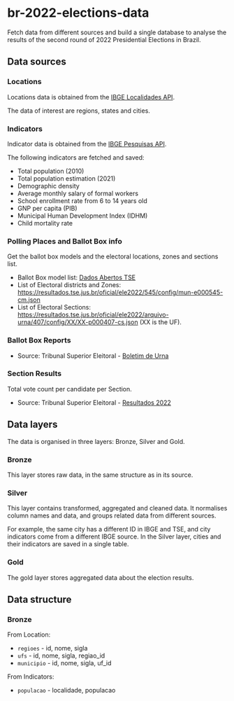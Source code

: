 # br-2022-elections-data
Fetch data from different sources and build a single database to analyse the results of the second round of 2022
Presidential Elections in Brazil.

## Data sources

### Locations

Locations data is obtained from the [IBGE Localidades API](https://servicodados.ibge.gov.br/api/docs/localidades).

The data of interest are regions, states and cities.

### Indicators

Indicator data is obtained from the [IBGE Pesquisas API](https://servicodados.ibge.gov.br/api/docs/pesquisas).

The following indicators are fetched and saved:
- Total population (2010)
- Total population estimation (2021)
- Demographic density
- Average monthly salary of formal workers
- School enrollment rate from 6 to 14 years old
- GNP per capita (PIB)
- Municipal Human Development Index (IDHM)
- Child mortality rate

### Polling Places and Ballot Box info

Get the ballot box models and the electoral locations, zones and sections list.

- Ballot Box model list: [Dados Abertos TSE](https://dadosabertos.tse.jus.br/dataset/correspondencia-entre-numero-interno-e-modelo-da-urna-1)
- List of Electoral districts and Zones: https://resultados.tse.jus.br/oficial/ele2022/545/config/mun-e000545-cm.json
- List of Electoral Sections: https://resultados.tse.jus.br/oficial/ele2022/arquivo-urna/407/config/XX/XX-p000407-cs.json (XX is the UF).

### Ballot Box Reports

- Source: Tribunal Superior Eleitoral -
  [Boletim de Urna](https://dadosabertos.tse.jus.br/dataset/resultados-2022-boletim-de-urna)

### Section Results

Total vote count per candidate per Section.

- Source: Tribunal Superior Eleitoral - [Resultados 2022](https://dadosabertos.tse.jus.br/dataset/resultados-2022/resource/f509562b-3b7f-487d-ad61-145a7ae6b96f)

## Data layers

The data is organised in three layers: Bronze, Silver and Gold.

### Bronze

This layer stores raw data, in the same structure as in its source.

### Silver

This layer contains transformed, aggregated and cleaned data.
It normalises column names and data, and groups related data from different sources.

For example, the same city has a different ID in IBGE and TSE, and city indicators
come from a different IBGE source. In the Silver layer, cities and their indicators
are saved in a single table.

### Gold

The gold layer stores aggregated data about the election results.

## Data structure

### Bronze

From Location:
- `regioes` - id, nome, sigla
- `ufs` - id, nome, sigla, regiao_id
- `municipio` - id, nome, sigla, uf_id

From Indicators:
- `populacao` - localidade, populacao